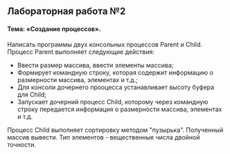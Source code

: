 ## Лабораторная работа №2 ##
#### Тема: «Создание процессов». ####
Написать программы двух консольных процессов Parent и Child.
Процесс Parent выполняет следующие действия:
- Ввести размер массива, ввести элементы массива;
- Формирует командную строку, которая содержит информацию о размерности массива, элементах и т.д.;
- Для консоли дочернего прооцесса устанавливает высоту буфера для Сhild;
- Запускает дочерний процесс Child, которому через командную строку передается информация о
размерности массива, элементах и т.д.

Процесс Child выполняет сортировку методом "пузырька". Полученный массив вывести. Тип элементов - вещественные
числа двойной точности.
